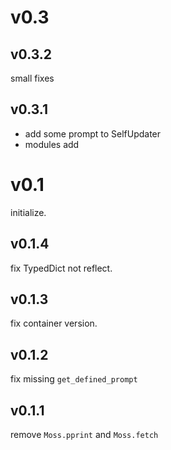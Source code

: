 # v0.3

## v0.3.2

small fixes

## v0.3.1 

* add some prompt to SelfUpdater
* modules add 

# v0.1

initialize.

## v0.1.4

fix TypedDict not reflect.

## v0.1.3

fix container version.

## v0.1.2 

fix missing `get_defined_prompt`

## v0.1.1 

remove `Moss.pprint` and `Moss.fetch`